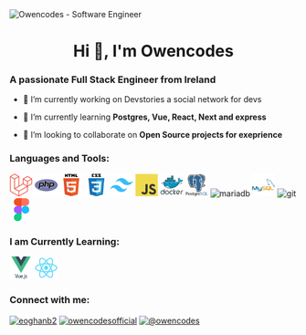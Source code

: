 <img src="https://i.imgur.com/oomRaOh.png" alt="Owencodes - Software Engineer" style="max-width: 100%;">

<h1 align="center">Hi 👋, I'm Owencodes</h1>
<h3>A passionate Full Stack Engineer from Ireland</h3>

- 🔭 I’m currently working on Devstories a social network for devs

- 🌱 I’m currently learning **Postgres, Vue, React, Next and express**

- 👯 I’m looking to collaborate on **Open Source projects for exeprience**

<h3 align="left">Languages and Tools:</h3>
<p align="left">
<img src="https://github.com/devicons/devicon/blob/master/icons/laravel/laravel-original.svg" alt="Laravel" width="40" height="40"/>
<img src="https://raw.githubusercontent.com/devicons/devicon/master/icons/php/php-original.svg" alt="php" width="40" height="40"/>
<img src="https://github.com/devicons/devicon/blob/master/icons/html5/html5-original-wordmark.svg" alt="html5" width="40" height="40"/>
<img src="https://github.com/devicons/devicon/blob/master/icons/css3/css3-original-wordmark.svg" alt="css3" width="40" height="40"/>
<img src="https://github.com/devicons/devicon/blob/master/icons/tailwindcss/tailwindcss-original.svg" alt="tailwind" width="40" height="40"/>
<img src="https://raw.githubusercontent.com/devicons/devicon/master/icons/javascript/javascript-original.svg" alt="javascript" width="40" height="40"/>
<img src="https://raw.githubusercontent.com/devicons/devicon/master/icons/docker/docker-original-wordmark.svg" alt="docker" width="40" height="40"/>
<img src="https://raw.githubusercontent.com/devicons/devicon/master/icons/postgresql/postgresql-original-wordmark.svg" alt="postgresql" width="40" height="40"/>
<img src="https://www.vectorlogo.zone/logos/mariadb/mariadb-icon.svg" alt="mariadb" width="40" height="40"/>
<img src="https://raw.githubusercontent.com/devicons/devicon/master/icons/mysql/mysql-original-wordmark.svg" alt="mysql" width="40" height="40"/>
<img src="https://www.vectorlogo.zone/logos/git-scm/git-scm-icon.svg" alt="git" width="40" height="40"/>
<img src="https://github.com/devicons/devicon/blob/master/icons/figma/figma-original.svg" alt="git" width="40" height="40"/>
</p>

<h3 align="left">I am Currently Learning:</h3>
<p align="left">
<img src="https://github.com/devicons/devicon/blob/master/icons/vuejs/vuejs-original-wordmark.svg" alt="Laravel" width="40" height="40"/>
<img src="https://github.com/devicons/devicon/blob/master/icons/react/react-original.svg" alt="Laravel" width="40" height="40"/>
</p>
<!-- <img src="" alt="Laravel" width="40" height="40"/> -->

<h3 align="left">Connect with me:</h3>
<p align="left">
<a href="https://twitter.com/eoghanb2" target="blank"><img align="center" src="https://raw.githubusercontent.com/rahuldkjain/github-profile-readme-generator/master/src/images/icons/Social/twitter.svg" alt="eoghanb2" height="30" width="40" /></a>
<a href="https://instagram.com/owencodesofficial" target="blank"><img align="center" src="https://raw.githubusercontent.com/rahuldkjain/github-profile-readme-generator/master/src/images/icons/Social/instagram.svg" alt="owencodesofficial" height="30" width="40" /></a>
<a href="https://www.hackerrank.com/@owencodes" target="blank"><img align="center" src="https://raw.githubusercontent.com/rahuldkjain/github-profile-readme-generator/master/src/images/icons/Social/hackerrank.svg" alt="@owencodes" height="30" width="40" /></a>
</p>


